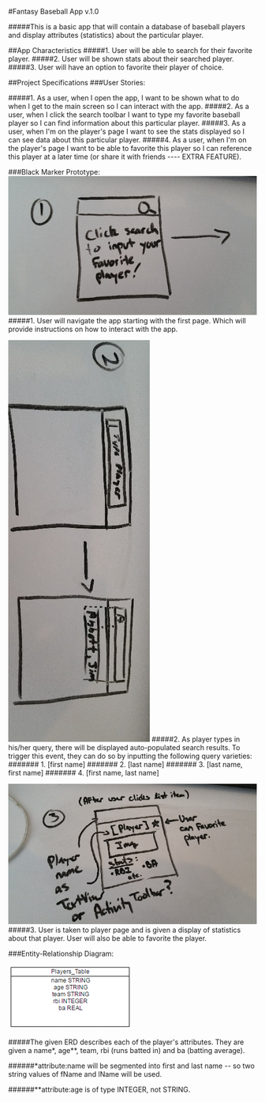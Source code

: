 #Fantasy Baseball App v.1.0


#####This is a basic app that will contain a database of baseball players and display attributes (statistics) about the particular player.

##App Characteristics
#####1. User will be able to search for their favorite player.
#####2. User will be shown stats about their searched player.
#####3. User will have an option to favorite their player of choice. 



##Project Specifications
###User Stories:




#####1. As a user, 	when I open the app, I want to be shown what to do when I get to the main screen so I can interact with the app.
#####2. As a user, 	when I click the search toolbar I want to type my favorite baseball player	so I can find information about this particular player.
#####3. As a user, when I'm on the player's page I want to see the stats displayed	so I can see data about this particular player.
#####4. As a user, when I'm on the player's page I want to be able to favorite this player	so I can reference this player at a later time (or share it with friends ---- EXTRA FEATURE).


###Black Marker Prototype:
![img1](/images/img1.jpg)
#####1. User will navigate the app starting with the first page. Which will provide instructions on how to interact with the app.

![img2](/images/img2.jpg)
#####2. As player types in his/her query, there will be displayed auto-populated search results. To trigger this event, they can do so by inputting the following query varieties:
#######	1. [first name]
#######	2. [last name]
#######	3. [last name, first name]
#######	4. [first name, last name]

![img3](/images/img3.jpg)
#####3. User is taken to player page and is given a display of statistics about that player. User will also be able to favorite the player. 


###Entity-Relationship Diagram:

![erd](/images/erd-1.png)

#####The given ERD describes each of the player's attributes. They are given a name*, age**, team, rbi (runs batted in) and ba (batting average).


######*attribute:name will be segmented into first and last name -- so two string values of fName and lName will be used. 

######**attribute:age is of type INTEGER, not STRING.

